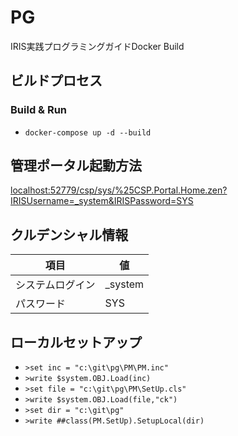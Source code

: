 # PG

IRIS実践プログラミングガイドDocker Build


## ビルドプロセス

### Build & Run
* `docker-compose up -d --build`

## 管理ポータル起動方法

[localhost:52779/csp/sys/%25CSP.Portal.Home.zen?IRISUsername=_system&IRISPassword=SYS](http://localhost:52779/csp/sys/%25CSP.Portal.Home.zen?IRISUsername=_system&IRISPassword=SYS)

## クルデンシャル情報

|項目           |値         |
|--------------|-----------|
|システムログイン |_system    |
|パスワード　	 |SYS  |

## ローカルセットアップ

* `>set inc = "c:\git\pg\PM\PM.inc"`
* `>write $system.OBJ.Load(inc)`
* `>set file = "c:\git\pg\PM\SetUp.cls"`
* `>write $system.OBJ.Load(file,"ck")`
* `>set dir = "c:\git\pg"`
* `>write ##class(PM.SetUp).SetupLocal(dir)`

